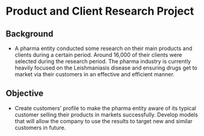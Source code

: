 # Product and Client Research Project

## Background
* A pharma entity conducted some research on their main products and clients during a certain period. Around 16,000 of their clients were selected during the research period.
The pharma industry is currently heavily focused on the Leishmaniasis disease and ensuring drugs get to market via their customers in an effective and efficient manner.


## Objective
* Create customers’ profile to make the pharma entity aware of its typical customer selling their products in markets successfully.
Develop models that will allow the company to use the results to target new and similar customers in future.

